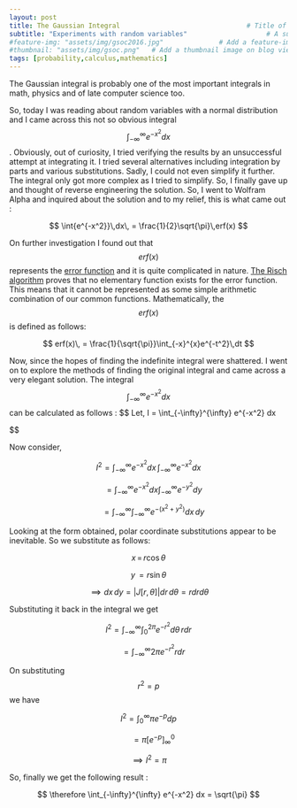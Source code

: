 ```yaml
---
layout: post
title: The Gaussian Integral                                # Title of the page
subtitle: "Experiments with random variables"                    # A subtitle can be displayed below your title
#feature-img: "assets/img/gsoc2016.jpg"              # Add a feature-image to the post
#thumbnail: "assets/img/gsoc.png"   # Add a thumbnail image on blog view
tags: [probability,calculus,mathematics]
---
```


The Gaussian integral is probably one of the most important integrals in math, physics and of late computer science too.
<!--more-->

So, today I was reading about random variables with a normal distribution and I came across this not so obvious integral $$ \int_{-\infty}^{\infty} e^{-x^2} dx $$. Obviously, out of curiosity, I tried verifying the results by an unsuccessful attempt at integrating it. I tried several alternatives including integration by parts and various substitutions. Sadly, I could not even simplify it further. The integral only got more complex as I tried to simplify. So, I finally gave up and thought of reverse engineering the solution. So, I went to Wolfram Alpha and inquired about the solution and to my relief, this is what came out :

$$ \int{e^{-x^2}}\,dx\, = \frac{1}{2}\sqrt{\pi}\,erf(x) $$

On further investigation I found out that $$ erf(x) $$ represents the [error function](https://en.wikipedia.org/wiki/Error_function) and it is quite complicated in nature. [The Risch algorithm](https://en.wikipedia.org/wiki/Risch_algorithm) proves that no elementary function exists for the error function. This means that it cannot be represented as some simple arithmetic combination of our common functions. Mathematically, the $$ erf(x) $$ is defined as follows:

$$ erf(x)\, = \frac{1}{\sqrt{\pi}}\int_{-x}^{x}e^{-t^2}\,dt $$

Now, since the hopes of finding the indefinite integral were shattered. I went on to explore the methods of finding the original integral and came across a very elegant solution. The integral $$ \int_{-\infty}^{\infty} e^{-x^2} dx $$ can be calculated as follows :
$$
  Let\, I = \int_{-\infty}^{\infty} e^{-x^2} dx

$$


  Now consider,

$$ I^2 = \int_{-\infty}^{\infty} e^{-x^2}dx\, \int_{-\infty}^{\infty} e^{-x^2}dx$$

$$
 \quad= \int_{-\infty}^{\infty} e^{-x^2}dx \int_{-\infty}^{\infty} e^{-y^2}dy
 $$

 $$
\quad = \int_{-\infty}^{\infty}\int_{-\infty}^{\infty}e^{-(x^2 + y^2)}dx\,dy
  $$

Looking at the form obtained, polar coordinate substitutions appear to be inevitable. So we substitute as follows:

$$ x\, = \, r\cos\theta $$

$$ y\, = r\sin\theta $$

$$ \implies dx\,dy = \lvert J \lbrack r , \theta \rbrack \rvert dr\,d\theta = r dr d\theta $$

Substituting it back in the integral we get

$$ I^2 = \int_{-\infty}^{\infty}\int_{0}^{2\pi}e^{-r^2}d\theta\,rdr  $$

$$ \quad = \int_{-\infty}^{\infty}2\pi e^{-r^2}rdr
 $$

On substituting $$ r^2 = p $$ we have

$$ I^2 = \int_{0}^{\infty} \pi e^{-p}dp $$

$$ \quad = \pi \lbrack e^{-p} \rbrack_{\infty}^{0}$$

$$\implies I^2 = \pi $$

So, finally we get the following result :

$$  \therefore \int_{-\infty}^{\infty} e^{-x^2} dx = \sqrt{\pi}  $$
